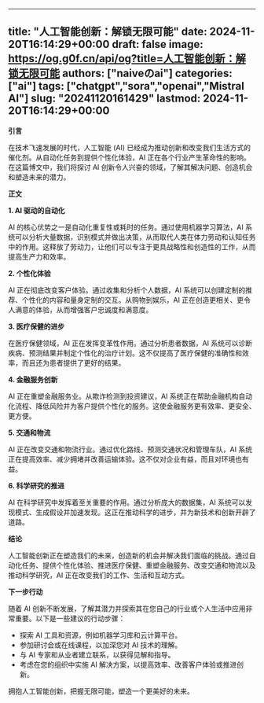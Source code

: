 
---
title: "人工智能创新：解锁无限可能"
date: 2024-11-20T16:14:29+00:00
draft: false
image: https://og.g0f.cn/api/og?title=人工智能创新：解锁无限可能
authors: ["naiveのai"]
categories: ["ai"]
tags: ["chatgpt","sora","openai","Mistral AI"]
slug: "20241120161429"
lastmod: 2024-11-20T16:14:29+00:00
---
**引言**

在技术飞速发展的时代，人工智能 (AI) 已经成为推动创新和改变我们生活方式的催化剂。从自动化任务到提供个性化体验，AI 正在各个行业产生革命性的影响。在这篇博文中，我们将探讨 AI 创新令人兴奋的领域，了解其解决问题、创造机会和塑造未来的潜力。

**正文**

**1. AI 驱动的自动化**

AI 的核心优势之一是自动化重复性或耗时的任务。通过使用机器学习算法，AI 系统可以分析大量数据，识别模式并做出决策，从而取代人类在体力劳动和认知任务中的作用。这释放了劳动力，让他们可以专注于更具战略性和创造性的工作，从而提高生产力和效率。

**2. 个性化体验**

AI 正在彻底改变客户体验。通过收集和分析个人数据，AI 系统可以创建定制的推荐、个性化的内容和量身定制的交互。从购物到娱乐，AI 正在创造更相关、更令人满意的体验，从而增强客户忠诚度和满意度。

**3. 医疗保健的进步**

在医疗保健领域，AI 正在发挥变革性作用。通过分析患者数据，AI 系统可以诊断疾病、预测结果并制定个性化的治疗计划。这不仅提高了医疗保健的准确性和效率，而且还为患者提供了更好的结果。

**4. 金融服务创新**

AI 正在重塑金融服务业。从欺诈检测到投资建议，AI 系统正在帮助金融机构自动化流程、降低风险并为客户提供个性化的服务。这使金融服务更有效率、更安全、更方便。

**5. 交通和物流**

AI 正在改变交通和物流行业。通过优化路线、预测交通状况和管理车队，AI 系统正在提高效率、减少拥堵并改善运输体验。这不仅对企业有益，而且对环境也有益。

**6. 科学研究的推进**

AI 在科学研究中发挥着至关重要的作用。通过分析庞大的数据集，AI 系统可以发现模式、生成假设并加速发现。这正在推动科学的进步，并为新技术和创新开辟了道路。

**结论**

人工智能创新正在塑造我们的未来，创造新的机会并解决我们面临的挑战。通过自动化任务、提供个性化体验、推进医疗保健、重塑金融服务、改变交通和物流以及推动科学研究，AI 正在改变我们的工作、生活和互动方式。

**下一步行动**

随着 AI 创新不断发展，了解其潜力并探索其在您自己的行业或个人生活中应用非常重要。以下是一些建议的行动步骤：

* 探索 AI 工具和资源，例如机器学习库和云计算平台。
* 参加研讨会或在线课程，以加深您对 AI 技术的理解。
* 与 AI 专家和从业者建立联系，以获得见解和指导。
* 考虑在您的组织中实施 AI 解决方案，以提高效率、改善客户体验或推进创新。

拥抱人工智能创新，把握无限可能，塑造一个更美好的未来。